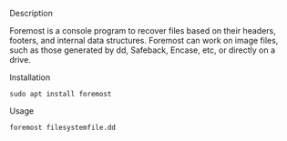 Description

Foremost is a console program to recover files based on their headers, footers, and internal data structures.
Foremost can work on image files, such as those generated by dd, Safeback, Encase, etc, or directly on a drive. 

Installation

    sudo apt install foremost

Usage

    foremost filesystemfile.dd
